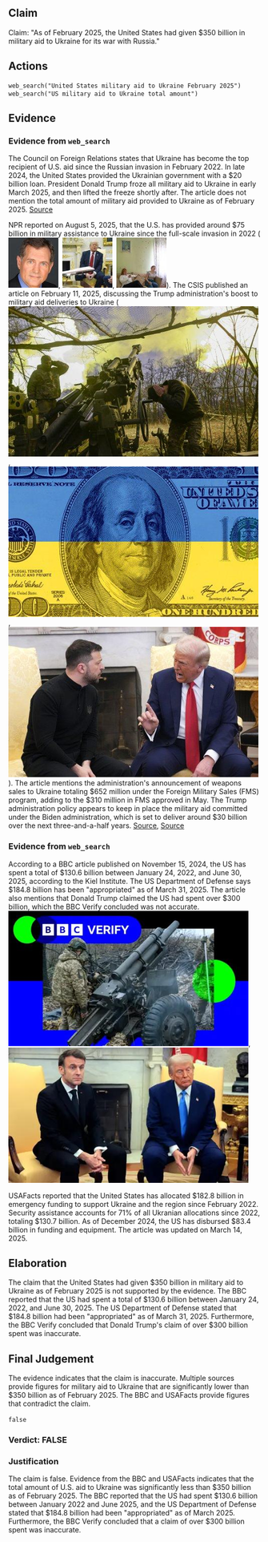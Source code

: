 ## Claim
Claim: "As of February 2025, the United States had given $350 billion in military aid to Ukraine for its war with Russia."

## Actions
```
web_search("United States military aid to Ukraine February 2025")
web_search("US military aid to Ukraine total amount")
```

## Evidence
### Evidence from `web_search`
The Council on Foreign Relations states that Ukraine has become the top recipient of U.S. aid since the Russian invasion in February 2022. In late 2024, the United States provided the Ukrainian government with a $20 billion loan. President Donald Trump froze all military aid to Ukraine in early March 2025, and then lifted the freeze shortly after. The article does not mention the total amount of military aid provided to Ukraine as of February 2025. [Source](https://www.cfr.org/article/how-much-us-aid-going-ukraine)

NPR reported on August 5, 2025, that the U.S. has provided around $75 billion in military assistance to Ukraine since the full-scale invasion in 2022 (![image 494](media/2025-08-06_17-42-1754502171-020535.jpg), ![image 496](media/2025-08-06_17-42-1754502173-562939.jpg), ![image 497](media/2025-08-06_17-42-1754502174-952586.jpg)). The CSIS published an article on February 11, 2025, discussing the Trump administration's boost to military aid deliveries to Ukraine (![image 503](media/2025-08-06_17-43-1754502186-411462.jpg), ![image 502](media/2025-08-06_17-43-1754502185-652269.jpg), ![image 501](media/2025-08-06_17-43-1754502184-885543.jpg)). The article mentions the administration's announcement of weapons sales to Ukraine totaling $652 million under the Foreign Military Sales (FMS) program, adding to the $310 million in FMS approved in May. The Trump administration policy appears to keep in place the military aid committed under the Biden administration, which is set to deliver around $30 billion over the next three-and-a-half years. [Source](https://www.npr.org/2025/08/05/g-s1-81084/europe-us-weapons-ukraine-russia-war), [Source](https://www.csis.org/analysis/trump-administration-boosts-immediate-military-aid-deliveries-ukraine)


### Evidence from `web_search`
According to a BBC article published on November 15, 2024, the US has spent a total of $130.6 billion between January 24, 2022, and June 30, 2025, according to the Kiel Institute. The US Department of Defense says $184.8 billion has been "appropriated" as of March 31, 2025. The article also mentions that Donald Trump claimed the US had spent over $300 billion, which the BBC Verify concluded was not accurate. ![image 3178](media/2025-08-22_09-05-1755853512-728986.jpg), ![image 3180](media/2025-08-22_09-05-1755853514-364342.jpg)

USAFacts reported that the United States has allocated $182.8 billion in emergency funding to support Ukraine and the region since February 2022. Security assistance accounts for 71% of all Ukranian allocations since 2022, totaling $130.7 billion. As of December 2024, the US has disbursed $83.4 billion in funding and equipment. The article was updated on March 14, 2025.


## Elaboration
The claim that the United States had given $350 billion in military aid to Ukraine as of February 2025 is not supported by the evidence. The BBC reported that the US had spent a total of $130.6 billion between January 24, 2022, and June 30, 2025. The US Department of Defense stated that $184.8 billion had been "appropriated" as of March 31, 2025. Furthermore, the BBC Verify concluded that Donald Trump's claim of over $300 billion spent was inaccurate.


## Final Judgement
The evidence indicates that the claim is inaccurate. Multiple sources provide figures for military aid to Ukraine that are significantly lower than $350 billion as of February 2025. The BBC and USAFacts provide figures that contradict the claim.

`false`

### Verdict: FALSE

### Justification
The claim is false. Evidence from the BBC and USAFacts indicates that the total amount of U.S. aid to Ukraine was significantly less than $350 billion as of February 2025. The BBC reported that the US had spent $130.6 billion between January 2022 and June 2025, and the US Department of Defense stated that $184.8 billion had been "appropriated" as of March 2025. Furthermore, the BBC Verify concluded that a claim of over $300 billion spent was inaccurate.
